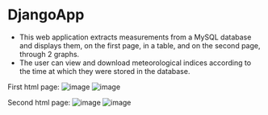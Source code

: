 # DjangoApp
  - This web application extracts measurements from a MySQL database and displays them, on the first page, in a table, and on the second page, through 2 graphs.
  - The user can view and download meteorological indices according to the time at which they were stored in the database.
    
  First html page:
  ![image](https://user-images.githubusercontent.com/84518155/119233620-a1aa8d00-bb32-11eb-97b6-61ab384b1753.png)
  ![image](https://user-images.githubusercontent.com/84518155/119233642-b850e400-bb32-11eb-8563-a82eb641b3c3.png)
  
  Second html page:
  ![image](https://user-images.githubusercontent.com/84518155/119233649-c43ca600-bb32-11eb-948c-fa77b4c4eb8f.png)
  ![image](https://user-images.githubusercontent.com/84518155/126186327-dc429f00-f9ad-466a-99ef-a5da457e8fe6.png)
  
 
  
  
  
  


  
